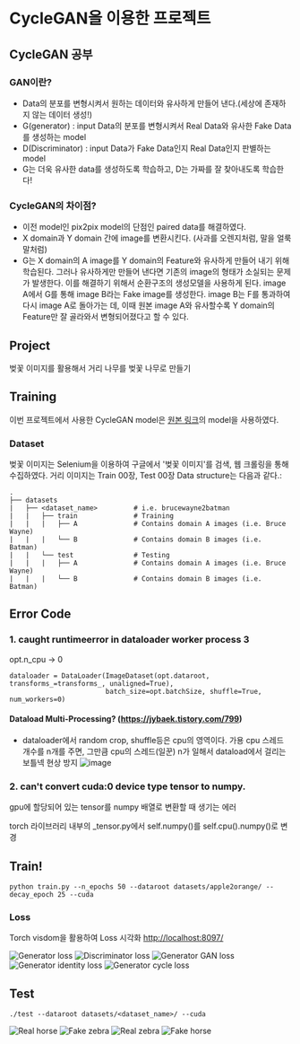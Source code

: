 # CycleGAN을 이용한 프로젝트

## CycleGAN 공부
### GAN이란?
* Data의 분포를 변형시켜서 원하는 데이터와 유사하게 만들어 낸다.(세상에 존재하지 않는 데이터 생성!)  
* G(generator) : input Data의 분포를 변형시켜서 Real Data와 유사한 Fake Data를 생성하는 model  
* D(Discriminator) : input Data가 Fake Data인지 Real Data인지 판별하는 model  
* G는 더욱 유사한 data를 생성하도록 학습하고, D는 가짜를 잘 찾아내도록 학습한다!  

### CycleGAN의 차이점?
* 이전 model인 pix2pix model의 단점인 paired data를 해결하였다.  
* X domain과 Y domain 간에 image를 변환시킨다. (사과를 오렌지처럼, 말을 얼룩말처럼)
* G는 X domain의 A image를 Y domain의 Feature와 유사하게 만들어 내기 위해 학습된다. 그러나 유사하게만 만들어 낸다면 기존의 image의 형태가 소실되는 문제가 발생한다. 이를 해결하기 위해서 순환구조의 생성모델을 사용하게 된다. image A에서 G를 통해 image B라는 Fake image를 생성한다. image B는 F를 통과하여 다시 image A로 돌아가는 데, 이때 원본 image A와 유사할수록 Y domain의 Feature만 잘 골라와서 변형되어졌다고 할 수 있다. 

## Project
벚꽃 이미지를 활용해서 거리 나무를 벚꽃 나무로 만들기

## Training
이번 프로젝트에서 사용한 CycleGAN model은 [원본 링크](https://github.com/aitorzip/PyTorch-CycleGAN.git)의 model을 사용하였다.

### Dataset
벚꽃 이미지는 Selenium을 이용하여 구글에서 '벚꽃 이미지'를 검색, 웹 크롤링을 통해 수집하였다.
거리 이미지는 
Train 00장, Test 00장
Data structure는 다음과 같다.:

    .
    ├── datasets                   
    |   ├── <dataset_name>         # i.e. brucewayne2batman
    |   |   ├── train              # Training
    |   |   |   ├── A              # Contains domain A images (i.e. Bruce Wayne)
    |   |   |   └── B              # Contains domain B images (i.e. Batman)
    |   |   └── test               # Testing
    |   |   |   ├── A              # Contains domain A images (i.e. Bruce Wayne)
    |   |   |   └── B              # Contains domain B images (i.e. Batman)

## Error Code
### 1. caught runtimeerror in dataloader worker process 3
opt.n_cpu -> 0 
```
dataloader = DataLoader(ImageDataset(opt.dataroot, transforms_=transforms_, unaligned=True), 
                        batch_size=opt.batchSize, shuffle=True, num_workers=0)
``` 
#### Dataload Multi-Processing? (https://jybaek.tistory.com/799) 
* dataloader에서 random crop, shuffle등은 cpu의 영역이다. 가용 cpu 스레드 개수를 n개를 주면, 그만큼 cpu의 스레드(일꾼) n가 일해서 dataload에서 걸리는 보틀넥 현상 방지
![image](https://user-images.githubusercontent.com/111993984/220262291-5a131145-e517-46cd-b699-c4ecd7141da4.png)

### 2. can't convert cuda:0 device type tensor to numpy.
gpu에 할당되어 있는 tensor를 numpy 배열로 변환할 때 생기는 에러

torch 라이브러리 내부의 _tensor.py에서 self.numpy()를 self.cpu().numpy()로 변경

## Train!
```
python train.py --n_epochs 50 --dataroot datasets/apple2orange/ --decay_epoch 25 --cuda
``` 
### Loss
Torch visdom을 활용하여 Loss 시각화
[http://localhost:8097/](http://localhost:8097/)

![Generator loss](https://github.com/ai-tor/PyTorch-CycleGAN/raw/master/output/loss_G.png)
![Discriminator loss](https://github.com/ai-tor/PyTorch-CycleGAN/raw/master/output/loss_D.png)
![Generator GAN loss](https://github.com/ai-tor/PyTorch-CycleGAN/raw/master/output/loss_G_GAN.png)
![Generator identity loss](https://github.com/ai-tor/PyTorch-CycleGAN/raw/master/output/loss_G_identity.png)
![Generator cycle loss](https://github.com/ai-tor/PyTorch-CycleGAN/raw/master/output/loss_G_cycle.png)

## Test
```
./test --dataroot datasets/<dataset_name>/ --cuda
```

![Real horse](https://github.com/ai-tor/PyTorch-CycleGAN/raw/master/output/real_A.jpg)
![Fake zebra](https://github.com/ai-tor/PyTorch-CycleGAN/raw/master/output/fake_B.png)
![Real zebra](https://github.com/ai-tor/PyTorch-CycleGAN/raw/master/output/real_B.jpg)
![Fake horse](https://github.com/ai-tor/PyTorch-CycleGAN/raw/master/output/fake_A.png)